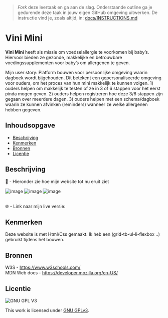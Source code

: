 > _Fork_ deze leertaak en ga aan de slag. Onderstaande outline ga je gedurende deze taak in jouw eigen GitHub omgeving uitwerken. De instructie vind je, zoals altijd, in: [docs/INSTRUCTIONS.md](docs/INSTRUCTIONS.md)

# Vini Mini
<!-- Geef je project een titel en schrijf in één zin wat het is -->
**Vini Mini** heeft als missie om voedselallergie te voorkomen bij baby’s. Hiervoor bieden ze gezonde, makkelijke en betrouwbare voedingssupplementen voor baby’s om allergenen te geven. <br>

Mijn user story: Platform bouwen voor persoonlijke omgeving waarin dagboek wordt bijgehouden. Dit betekent een gepersonaliseerde omgeving voor ouders, om het proces van hun mini makkelijk te
kunnen volgen. 1) ouders helpen om makkelijk te testen of ze in 3 of 6 stappen voor het eerst pinda
mogen geven. 2) ouders helpen registreren hoe deze 3/6 stappen zijn gegaan over meerdere dagen.
3) ouders helpen met een schema/dagboek waarin ze kunnen afvinken (reminders) wanneer ze
welke allergenen hebben gegeven.


## Inhoudsopgave

  * [Beschrijving](#beschrijving)
  * [Kenmerken](#kenmerken)
  * [Bronnen](#bronnen)
  * [Licentie](#licentie)

## Beschrijving
<!-- In de Beschrijving staat hoe je project er uit ziet, hoe het werkt en wat je er mee kan. -->
<!-- Voeg een mooie poster visual toe 📸 -->

📸 - Hieronder zie hoe mijn website tot nu eruit ziet <br>

![image](https://user-images.githubusercontent.com/112857932/195573800-30eb7a56-c2a1-4e5b-a42b-5c139d82ab04.png)
![image](https://user-images.githubusercontent.com/112857932/195573918-7c93ddaa-b9a2-4228-b85a-aaf89f0bdb5e.png)
![image](https://user-images.githubusercontent.com/112857932/195573941-93c3ecbc-51e8-4bc5-85f8-cb4621f2bc5c.png)

<!-- Voeg een link toe naar Github Pages 🌐--> 
<br>
🌐 - Link naar mijn live versie: 

## Kenmerken
<!-- Bij Kenmerken staat welke technieken zijn gebruikt en hoe. Wat is de HTML structuur? Wat zijn de belangrijkste dingen in CSS? Wat is er met Javascript gedaan en hoe? Misschien heb je een framwork of library gebruikt? -->
Deze website is met Html/Css gemaakt. Ik heb een (grid-tb-ul-li-flexbox ..) gebruikt tijdens het bouwen.

## Bronnen

W3S - https://www.w3schools.com/ <br>
MDN Web docs - https://developer.mozilla.org/en-US/

## Licentie

![GNU GPL V3](https://www.gnu.org/graphics/gplv3-127x51.png)

This work is licensed under [GNU GPLv3](./LICENSE).
